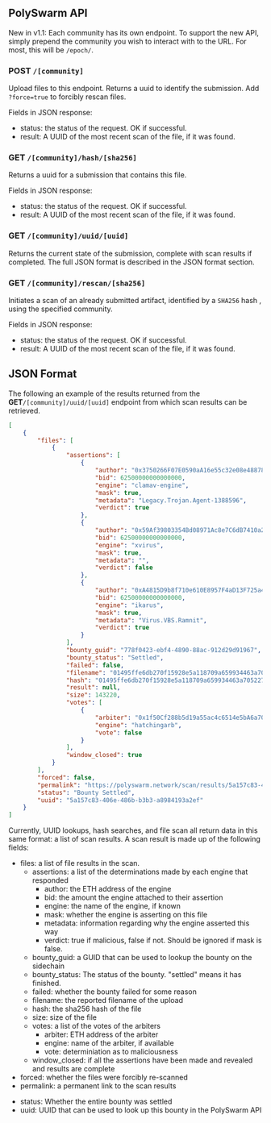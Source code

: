 ## PolySwarm API

New in v1.1: Each community has its own endpoint. To support the new API, simply prepend the community you wish to interact with to the URL. For most, this will be `/epoch/`.

### **POST** `/[community]`

Upload files to this endpoint. Returns a uuid to identify the submission. Add `?force=true` to forcibly rescan files.

Fields in JSON response:
- status: the status of the request. OK if successful.
- result: A UUID of the most recent scan of the file, if it was found.

### **GET** `/[community]/hash/[sha256]`

Returns a uuid for a submission that contains this file.

Fields in JSON response:
- status: the status of the request. OK if successful.
- result: A UUID of the most recent scan of the file, if it was found.

### **GET** `/[community]/uuid/[uuid]`

Returns the current state of the submission, complete with scan results if completed. The full JSON format is described in the JSON format section.

### **GET** `/[community]/rescan/[sha256]`

Initiates a scan of an already submitted artifact, identified by a `SHA256` hash , using the specified community.

Fields in JSON response:
- status: the status of the request. OK if successful.
- result: A UUID of the most recent scan of the file, if it was found.

## JSON Format

The following an example of the results returned from the **GET**`/[community]/uuid/[uuid]` endpoint from which scan results can be retrieved.

```json
[
    {
        "files": [
            {
                "assertions": [
                    {
                        "author": "0x3750266F07E0590aA16e55c32e08e48878010f8f",
                        "bid": 62500000000000000,
                        "engine": "clamav-engine",
                        "mask": true,
                        "metadata": "Legacy.Trojan.Agent-1388596",
                        "verdict": true
                    },
                    {
                        "author": "0x59Af39803354Bd08971Ac8e7C6dB7410a25Ab8DA",
                        "bid": 62500000000000000,
                        "engine": "xvirus",
                        "mask": true,
                        "metadata": "",
                        "verdict": false
                    },
                    {
                        "author": "0xA4815D9b8f710e610E8957F4aD13F725a4331cbB",
                        "bid": 62500000000000000,
                        "engine": "ikarus",
                        "mask": true,
                        "metadata": "Virus.VBS.Ramnit",
                        "verdict": true
                    }
                ],
                "bounty_guid": "778f0423-ebf4-4890-88ac-912d29d91967",
                "bounty_status": "Settled",
                "failed": false,
                "filename": "01495ffe6db270f15928e5a118709a659934463a705227dbc8b688d54f73b702",
                "hash": "01495ffe6db270f15928e5a118709a659934463a705227dbc8b688d54f73b702",
                "result": null,
                "size": 143220,
                "votes": [
                    {
                        "arbiter": "0x1f50Cf288b5d19a55ac4c6514e5bA6a704BD03EC",
                        "engine": "hatchingarb",
                        "vote": false
                    }
                ],
                "window_closed": true
            }
        ],
        "forced": false,
        "permalink": "https://polyswarm.network/scan/results/5a157c83-406e-486b-b3b3-a8984193a2ef",
        "status": "Bounty Settled",
        "uuid": "5a157c83-406e-486b-b3b3-a8984193a2ef"
    }
]
```

Currently, UUID lookups, hash searches, and file scan all return data in this same
format: a list of scan results. A scan result is made up of the following fields:
- files: a list of file results in the scan.
  - assertions: a list of the determinations made by each engine that responded
    - author: the ETH address of the engine
    - bid: the amount the engine attached to their assertion
    - engine: the name of the engine, if known
    - mask: whether the engine is asserting on this file
    - metadata: information regarding why the engine asserted this way
    - verdict: true if malicious, false if not. Should be ignored if mask is false.
  - bounty_guid: a GUID that can be used to lookup the bounty on the sidechain
  <!--- TODO there are other statuses here that need documenting --->
  - bounty_status: The status of the bounty. "settled" means it has finished.
  - failed: whether the bounty failed for some reason
  - filename: the reported filename of the upload
  - hash: the sha256 hash of the file
  - size: size of the file 
  - votes: a list of the votes of the arbiters
    - arbiter: ETH address of the arbiter
    - engine: name of the arbiter, if available
    - vote: determiniation as to maliciousness
  - window_closed: if all the assertions have been made and revealed and results are complete
- forced: whether the files were forcibly re-scanned
- permalink: a permanent link to the scan results
<!--- TODO more statuses need editing here too --->
- status: Whether the entire bounty was settled
- uuid: UUID that can be used to look up this bounty in the PolySwarm API
